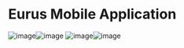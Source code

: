 # Eurus Mobile Application

![image](https://user-images.githubusercontent.com/77341013/172020245-5daa9f06-002a-4841-9990-4db8cc465990.png)![image](https://user-images.githubusercontent.com/77341013/172020260-94f837bc-a68f-4df1-b88b-fb09544d09fb.png)
![image](https://user-images.githubusercontent.com/77341013/172020267-4534f376-5f69-43f0-8bb7-fd35d2b55f86.png)![image](https://user-images.githubusercontent.com/77341013/172020275-8e700a43-a703-4459-9e43-5c731d234492.png)

